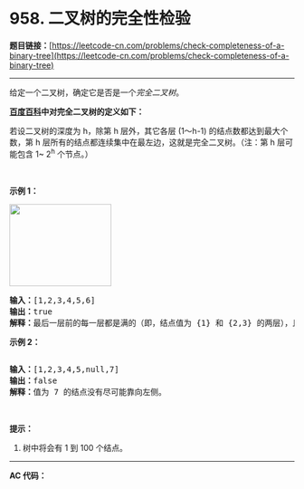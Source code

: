 # 958. 二叉树的完全性检验

**题目链接：**[https://leetcode-cn.com/problems/check-completeness-of-a-binary-tree](https://leetcode-cn.com/problems/check-completeness-of-a-binary-tree)

---

<div class="content__1Y2H">
 <div class="notranslate">
  <p>给定一个二叉树，确定它是否是一个<em>完全二叉树</em>。</p> 
  <p><strong><a href="https://baike.baidu.com/item/完全二叉树/7773232?fr=aladdin">百度百科</a>中对完全二叉树的定义如下：</strong></p> 
  <p>若设二叉树的深度为 h，除第 h 层外，其它各层 (1～h-1) 的结点数都达到最大个数，第 h 层所有的结点都连续集中在最左边，这就是完全二叉树。（注：第 h 层可能包含 1~&nbsp;2<sup>h</sup>&nbsp;个节点。）</p> 
  <p>&nbsp;</p> 
  <p><strong>示例 1：</strong></p> 
  <p><img style="height: 145px; width: 180px;" src="/aliyun-lc-upload/uploads/2018/12/15/complete-binary-tree-1.png" alt=""></p> 
  <pre class="language-text"><strong>输入：</strong>[1,2,3,4,5,6]
<strong>输出：</strong>true
<strong>解释：</strong>最后一层前的每一层都是满的（即，结点值为 {1} 和 {2,3} 的两层），且最后一层中的所有结点（{4,5,6}）都尽可能地向左。
</pre> 
  <p><strong>示例 2：</strong></p> 
  <p><strong><img src="/aliyun-lc-upload/uploads/2018/12/15/complete-binary-tree-2.png" alt=""></strong></p> 
  <pre class="language-text"><strong>输入：</strong>[1,2,3,4,5,null,7]
<strong>输出：</strong>false
<strong>解释：</strong>值为 7 的结点没有尽可能靠向左侧。
</pre> 
  <p>&nbsp;</p> 
  <p><strong>提示：</strong></p> 
  <ol> 
   <li>树中将会有 1 到 100 个结点。</li> 
  </ol> 
 </div>
</div>

---

**AC 代码：**

```java

```